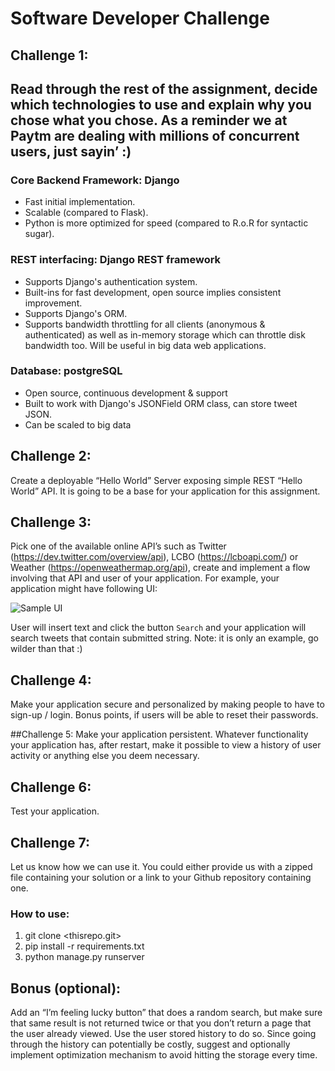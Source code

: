 # Software Developer Challenge

## Challenge 1:
Read through the rest of the assignment, decide which technologies to use and explain why you chose what you chose. As a reminder we at Paytm are dealing with millions of concurrent users, just sayin’ :)
---------------------------------------------------
### Core Backend Framework: Django
 - Fast initial implementation.
 - Scalable (compared to Flask).
 - Python is more optimized for speed (compared to R.o.R for syntactic sugar).

### REST interfacing: Django REST framework
 - Supports Django's authentication system.
 - Built-ins for fast development, open source implies consistent improvement.
 - Supports Django's ORM.
 - Supports bandwidth throttling for all clients (anonymous & authenticated) as well as in-memory storage which can throttle disk bandwidth too. Will be useful in big data web applications.

### Database: postgreSQL
 - Open source, continuous development & support
 - Built to work with Django's JSONField ORM class, can store tweet JSON.
 - Can be scaled to big data


## Challenge 2:
Create a deployable “Hello World” Server exposing simple REST “Hello World” API. It is going to be a base for your application for this assignment.

## Challenge 3:
Pick one of the available online API’s such as Twitter (https://dev.twitter.com/overview/api), LCBO (https://lcboapi.com/) or Weather (https://openweathermap.org/api), create and implement a flow involving that API and user of your application. For example, your application might have following UI:

![Sample UI](./sample-ui.png?raw=true "Sample UI")


User will insert text and click the button `Search` and your application will search tweets that contain submitted string. Note: it is only an example, go wilder than that :)

## Challenge 4:
Make your application secure and personalized by making people to have to sign-up / login. Bonus points, if users will be able to reset their passwords.

##Challenge 5:
Make your application persistent. Whatever functionality your application has, after restart, make it possible to view a history of user activity or anything else you deem necessary.

## Challenge 6:
Test your application.

## Challenge 7:
Let us know how we can use it. You could either provide us with a zipped file containing your solution or a link to your Github repository containing one.
### How to use:
1. git clone <thisrepo.git>
2. pip install -r requirements.txt
3. python manage.py runserver

## Bonus (optional):
Add an “I’m feeling lucky button” that does a random search, but make sure that same result is not returned twice or that you don’t return a page that the user already viewed. Use the user stored history to do so. Since going through the history can potentially be costly, suggest and optionally implement optimization mechanism to avoid hitting the storage every time.
